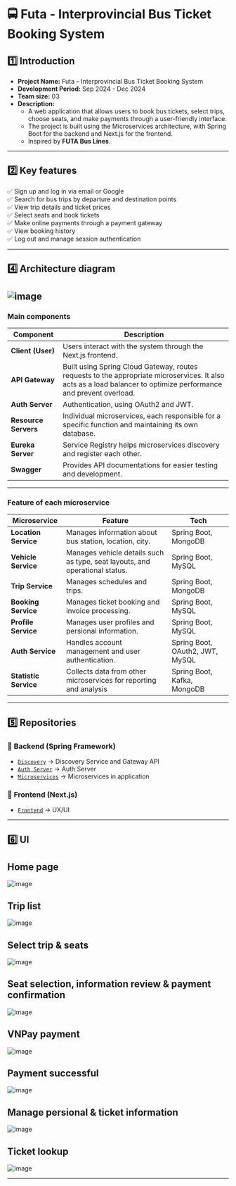 # 🚍 Futa - Interprovincial Bus Ticket Booking System

## 1️⃣ Introduction
- **Project Name:** Futa – Interprovincial Bus Ticket Booking System 
- **Development Period:** Sep 2024 - Dec 2024
- **Team size:** 03
- **Description:**  
  - A web application that allows users to book bus tickets, select trips, choose seats, and make payments through a user-friendly interface.  
  - The project is built using the Microservices architecture, with Spring Boot for the backend and Next.js for the frontend.  
  - Inspired by **FUTA Bus Lines**.  

---

## 2️⃣ Key features  
✅ Sign up and log in via email or Google  
✅ Search for bus trips by departure and destination points  
✅ View trip details and ticket prices  
✅ Select seats and book tickets  
✅ Make online payments through a payment gateway  
✅ View booking history  
✅ Log out and manage session authentication  


---

## 4️⃣ Architecture diagram 
![image](https://github.com/user-attachments/assets/d1248b14-e1da-41fe-9987-2811c7da1e2d)
---
### **Main components**  

| Component | Description |
|------------|--------------------------------------------------|
| **Client (User)** | Users interact with the system through the Next.js frontend. |
| **API Gateway** | Built using Spring Cloud Gateway, routes requests to the appropriate microservices. It also acts as a load balancer to optimize performance and prevent overload. |
| **Auth Server** | Authentication, using OAuth2 and JWT. |
| **Resource Servers** | Individual microservices, each responsible for a specific function and maintaining its own database. |
| **Eureka Server** | Service Registry helps microservices discovery and register each other. |
| **Swagger** | Provides API documentations for easier testing and development. |
---
### **Feature of each microservice**  

| Microservice | Feature | Tech |
|-------------|----------|-----------|
| **Location Service** | Manages information about bus station, location, city. | Spring Boot, MongoDB |
| **Vehicle Service** | Manages vehicle details such as type, seat layouts, and operational status. | Spring Boot, MySQL |
| **Trip Service** | Manages schedules and trips. | Spring Boot, MongoDB |
| **Booking Service** | Manages ticket booking and invoice processing. | Spring Boot, MySQL |
| **Profile Service** | Manages user profiles and persional information.  | Spring Boot, MySQL |
| **Auth Service** | Handles account management and user authentication. | Spring Boot, OAuth2, JWT, MySQL |
| **Statistic Service** | Collects data from other microservices for reporting and analysis | Spring Boot, Kafka, MongoDB |


---

## 5️⃣ Repositories  
### 🔹 **Backend (Spring Framework)**  
- [`Discovery`](https://github.com/SangNguyenNgoc/booking-trip-discovery) -> Discovery Service and Gateway API
- [`Auth Server`](https://github.com/SangNguyenNgoc/booking-trip-auth) -> Auth Server
- [`Microservices`](https://github.com/SangNguyenNgoc/booking-trip) -> Microservices in application

### 🔹 **Frontend (Next.js)**  
- [`Frontend`](https://github.com/ThanhDat653/futa-client) → UX/UI


---

## 6️⃣ UI   
## Home page
![image](https://github.com/user-attachments/assets/584b6ca9-5c07-4538-bc26-76568860ed56)
## Trip list
![image](https://github.com/user-attachments/assets/0fc851c4-167b-4b3c-baf6-30809e2942f2)
## Select trip & seats
![image](https://github.com/user-attachments/assets/b5990626-9e8f-4171-aba2-6ea7545384c4)
## Seat selection, information review & payment confirmation
![image](https://github.com/user-attachments/assets/e5bc55c9-6132-4d46-ae35-72da55e46648)
## VNPay payment
![image](https://github.com/user-attachments/assets/482b1aa2-a677-4297-9f01-d5b16b331a32)
## Payment successful
![image](https://github.com/user-attachments/assets/84d9f9fe-a704-48e6-951e-7d483cad1986)
## Manage persional & ticket information
![image](https://github.com/user-attachments/assets/044caaaf-c3a0-4274-abd9-b21a900f4cee)
## Ticket lookup
![image](https://github.com/user-attachments/assets/508b9f79-7eb4-4405-84ac-8aad49a78d8c)

---

